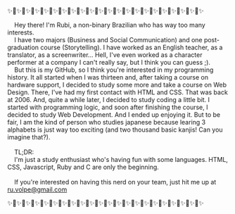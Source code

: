 ✨🌸✨🌸✨🌸✨🌸✨🌸✨🌸✨🌸✨🌸✨🌸✨🌸✨🌸✨🌸✨🌸✨🌸✨🌸✨🌸✨🌸✨🌸✨🌸✨🌸✨🌸✨

&nbsp;&nbsp;&nbsp;&nbsp;Hey there! I'm Rubi, a non-binary Brazilian who has way too many interests.<br>
&nbsp;&nbsp;&nbsp;&nbsp;I have two majors (Business and Social Communication) and one post-graduation course (Storytelling). I have worked as an English teacher, as a translator, as a screenwriter... Hell, I've even worked as a character performer at a company I can't really say, but I think you can guess ;).<br>
&nbsp;&nbsp;&nbsp;&nbsp;But this is my GitHub, so I think you're interested in my programming history. It all started when I was thirteen and, after taking a course on hardware support, I decided to study some more and take a course on Web Design. There, I've had my first contact with HTML and CSS. That was back at 2006. And, quite a while later, I decided to study coding a little bit. I started with programming logic, and soon after finishing the course, I decided to study Web Development. And I ended up enjoying it. But to be fair, I am the kind of person who studies japanese because learing 3 alphabets is just way too exciting (and two thousand basic kanjis! Can you imagine that?).<br><br>
&nbsp;&nbsp;&nbsp;&nbsp;TL;DR:<br>
&nbsp;&nbsp;&nbsp;&nbsp;I'm just a study enthusiast who's having fun with some languages. HTML, CSS, Javascript, Ruby and C are only the beginning.<br><br>
&nbsp;&nbsp;&nbsp;&nbsp;If you're interested on having this nerd on your team, just hit me up at ru.volpe@gmail.com

✨🌸✨🌸✨🌸✨🌸✨🌸✨🌸✨🌸✨🌸✨🌸✨🌸✨🌸✨🌸✨🌸✨🌸✨🌸✨🌸✨🌸✨🌸✨🌸✨🌸✨🌸✨
